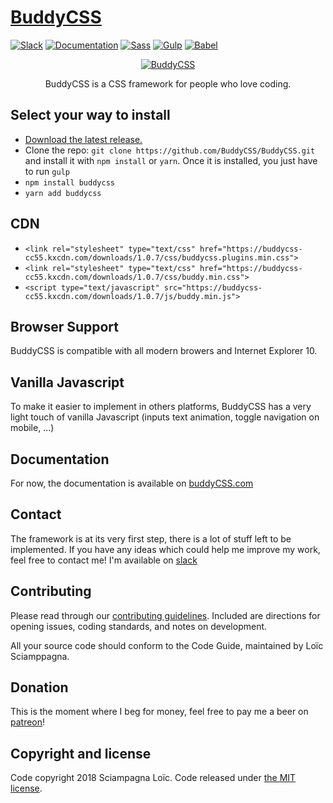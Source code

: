 # [BuddyCSS](https://buddycss.com/)

[![Slack](https://img.shields.io/badge/chat-slack-red.svg)](https://join.slack.com/t/buddycss/shared_invite/enQtMzk2NDQxODMxNjcwLWQ5MmQxNzFiNGUwY2QyZDE2YTlhMjkyMDFjZjNiYzAzZGNmYjkyMjI0OTIyOGM3OTQ3ZDc4ZTQ3MDFlMDFlMjE)
[![Documentation](https://img.shields.io/badge/doc-website-blue.svg)](https://buddycss.com/)
[![Sass](https://img.shields.io/badge/sass-3.4.23-ff69b4.svg)](https://sass-lang.com/)
[![Gulp](https://img.shields.io/badge/gulp-3.9.1-cf4647.svg)](https://gulpjs.com/)
[![Babel](https://img.shields.io/badge/babel--f5da55.svg)](https://babeljs.io/)

<p align="center"><a href="https://buddycss.com/"><img src="https://buddycss.com/images/logo-buddy-color.png" alt="BuddyCSS" style="max-width:100%;" /></a></p>
<p align="center">BuddyCSS is a CSS framework for people who love coding.</p>
  

## Select your way to install

- [Download the latest release.](https://buddycss.com/downloads/buddycss-1.0.7.zip)
- Clone the repo: `git clone https://github.com/BuddyCSS/BuddyCSS.git` and install it with `npm install` or `yarn`. Once it is installed, you just have to run `gulp`
- `npm install buddycss`
- `yarn add buddycss`

## CDN

- `<link rel="stylesheet" type="text/css" href="https://buddycss-cc55.kxcdn.com/downloads/1.0.7/css/buddycss.plugins.min.css">`
- `<link rel="stylesheet" type="text/css" href="https://buddycss-cc55.kxcdn.com/downloads/1.0.7/css/buddy.min.css">`
- `<script type="text/javascript" src="https://buddycss-cc55.kxcdn.com/downloads/1.0.7/js/buddy.min.js">`


## Browser Support

BuddyCSS is compatible with all modern browers and Internet Explorer 10.



## Vanilla Javascript

To make it easier to implement in others platforms, BuddyCSS has a very light touch of vanilla Javascript (inputs text animation, toggle navigation on mobile, ...)



## Documentation

For now, the documentation is available on [buddyCSS.com](https://buddycss.com/)


## Contact

The framework is at its very first step, there is a lot of stuff left to be implemented. If you have any ideas which could help me improve my work, feel free to contact me! I'm available on [slack](https://join.slack.com/t/buddycss/shared_invite/enQtMzk2NDQxODMxNjcwLWQ5MmQxNzFiNGUwY2QyZDE2YTlhMjkyMDFjZjNiYzAzZGNmYjkyMjI0OTIyOGM3OTQ3ZDc4ZTQ3MDFlMDFlMjE)


## Contributing

Please read through our [contributing guidelines](https://github.com/BuddyCSS/BuddyCSS/blob/master/CONTRIBUTING.md). Included are directions for opening issues, coding standards, and notes on development.

All your source code should conform to the Code Guide, maintained by Loïc Sciamppagna.


## Donation

This is the moment where I beg for money, feel free to pay me a beer on [patreon](https://www.patreon.com/buddycss)!


## Copyright and license

Code copyright 2018 Sciampagna Loïc. Code released under [the MIT license](https://github.com/BuddyCSS/BuddyCSS/blob/master/LICENSE).
